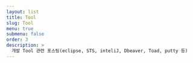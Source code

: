 ```yaml
---
layout: list
title: Tool
slug: Tool
menu: true
submenu: false
order: 3
description: >
  개발 Tool 관련 포스팅(eclipse, STS, inteliJ, Dbeaver, Toad, putty 등)
---
```

